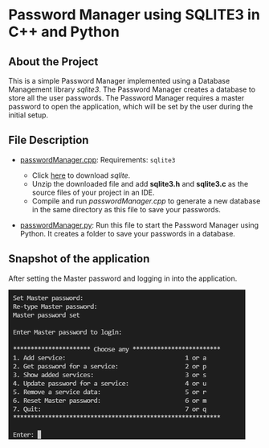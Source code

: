 # Password Manager using SQLITE3 in C++ and Python

## About the Project

This is a simple Password Manager implemented using a Database Management library _sqlite3_. The Password Manager creates a database to store all the user passwords. The Password Manager requires a master password to open the application, which will be set by the user during the initial setup.

## File Description

- [passwordManager.cpp](passwordManager.cpp): Requirements: `sqlite3`

  - Click [here](https://www.sqlite.org/2021/sqlite-amalgamation-3340100.zip) to download _sqlite_.
  - Unzip the downloaded file and add **sqlite3.h** and **sqlite3.c** as the source files of your project in an IDE.
  - Compile and run _passwordManager.cpp_ to generate a new database in the same directory as this file to save your passwords.

- [passwordManager.py](passwordManager.py): Run this file to start the Password Manager using Python. It creates a folder to save your passwords in a database.

## Snapshot of the application

After setting the Master password and logging in into the application.

![snapshot.png](snapshot.png)
